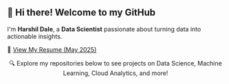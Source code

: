 ## 👋 Hi there! Welcome to my GitHub  
I'm **Harshil Dale**, a **Data Scientist** passionate about turning data into actionable insights.

📄 [View My Resume (May 2025)](https://github.com/HarshilDale/HarshilDaleDataScience_May25/blob/main/HarshilDaleDataScience_May25%20Final.pdf)

<p align="center">
🔍 Explore my repositories below to see projects on Data Science, Machine Learning, Cloud Analytics, and more!  
</p>
